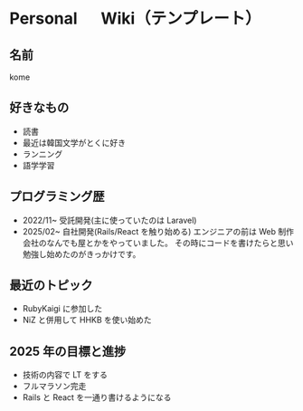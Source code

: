 # Personal 　 Wiki（テンプレート）

## 名前

kome

## 好きなもの

- 読書
- 最近は韓国文学がとくに好き
- ランニング
- 語学学習

## プログラミング歴

- 2022/11~ 受託開発(主に使っていたのは Laravel)
- 2025/02~ 自社開発(Rails/React を触り始める)
  エンジニアの前は Web 制作会社のなんでも屋とかをやっていました。
  その時にコードを書けたらと思い勉強し始めたのがきっかけです。

## 最近のトピック

- RubyKaigi に参加した
- NiZ と併用して HHKB を使い始めた

## 2025 年の目標と進捗

- 技術の内容で LT をする
- フルマラソン完走
- Rails と React を一通り書けるようになる
